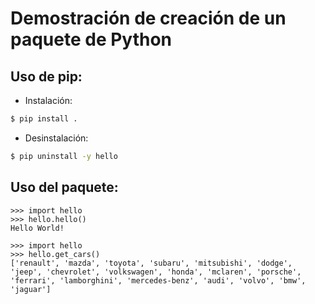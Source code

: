 # Demostración de creación de un paquete de Python



## Uso de pip:

* Instalación:

```bash
$ pip install . 
```


* Desinstalación:

```bash
$ pip uninstall -y hello
```

## Uso del paquete:

```python3 
>>> import hello
>>> hello.hello()
Hello World!
```

```python3
>>> import hello
>>> hello.get_cars()
['renault', 'mazda', 'toyota', 'subaru', 'mitsubishi', 'dodge', 'jeep', 'chevrolet', 'volkswagen', 'honda', 'mclaren', 'porsche', 'ferrari', 'lamborghini', 'mercedes-benz', 'audi', 'volvo', 'bmw', 'jaguar']
```
